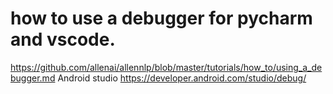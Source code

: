 # how to use a debugger for pycharm and vscode.
https://github.com/allenai/allennlp/blob/master/tutorials/how_to/using_a_debugger.md
Android studio
https://developer.android.com/studio/debug/

